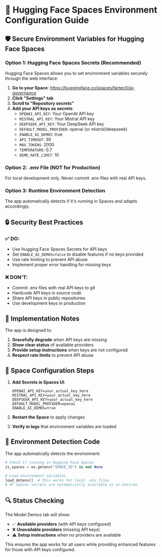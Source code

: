 # 🔐 Hugging Face Spaces Environment Configuration Guide

## 🛡️ Secure Environment Variables for Hugging Face Spaces

### Option 1: Hugging Face Spaces Secrets (Recommended)
Hugging Face Spaces allows you to set environment variables securely through the web interface:

1. **Go to your Space**: https://huggingface.co/spaces/fartec0/ai-governance
2. **Click "Settings" tab**
3. **Scroll to "Repository secrets"**
4. **Add your API keys as secrets**:
   - `OPENAI_API_KEY`: Your OpenAI API key
   - `MISTRAL_API_KEY`: Your Mistral API key
   - `DEEPSEEK_API_KEY`: Your DeepSeek API key
   - `DEFAULT_MODEL_PROVIDER`: openai (or mistral/deepseek)
   - `ENABLE_AI_DEMOS`: true
   - `API_TIMEOUT`: 30
   - `MAX_TOKENS`: 2000
   - `TEMPERATURE`: 0.7
   - `DEMO_RATE_LIMIT`: 10

### Option 2: .env File (NOT for Production)
For local development only. Never commit .env files with real API keys.

### Option 3: Runtime Environment Detection
The app automatically detects if it's running in Spaces and adapts accordingly.

## 🔒 Security Best Practices

### ✅ DO:
- Use Hugging Face Spaces Secrets for API keys
- Set `ENABLE_AI_DEMOS=false` to disable features if no keys provided
- Use rate limiting to prevent API abuse
- Implement proper error handling for missing keys

### ❌ DON'T:
- Commit .env files with real API keys to git
- Hardcode API keys in source code
- Share API keys in public repositories
- Use development keys in production

## 🚀 Implementation Notes

The app is designed to:
1. **Gracefully degrade** when API keys are missing
2. **Show clear status** of available providers
3. **Provide setup instructions** when keys are not configured
4. **Respect rate limits** to prevent API abuse

## 🔧 Space Configuration Steps

1. **Add Secrets in Spaces UI**:
   ```
   OPENAI_API_KEY=your_actual_key_here
   MISTRAL_API_KEY=your_actual_key_here
   DEEPSEEK_API_KEY=your_actual_key_here
   DEFAULT_MODEL_PROVIDER=openai
   ENABLE_AI_DEMOS=true
   ```

2. **Restart the Space** to apply changes

3. **Verify in logs** that environment variables are loaded

## 🎯 Environment Detection Code

The app automatically detects the environment:
```python
# Check if running in Hugging Face Spaces
is_spaces = os.getenv("SPACE_ID") is not None

# Load environment variables
load_dotenv()  # This works for local .env files
# HF Spaces secrets are automatically available as os.environ
```

## 🔍 Status Checking

The Model Demos tab will show:
- ✅ **Available providers** (with API keys configured)
- ❌ **Unavailable providers** (missing API keys)
- ⚠️ **Setup instructions** when no providers are available

This ensures the app works for all users while providing enhanced features for those with API keys configured.
